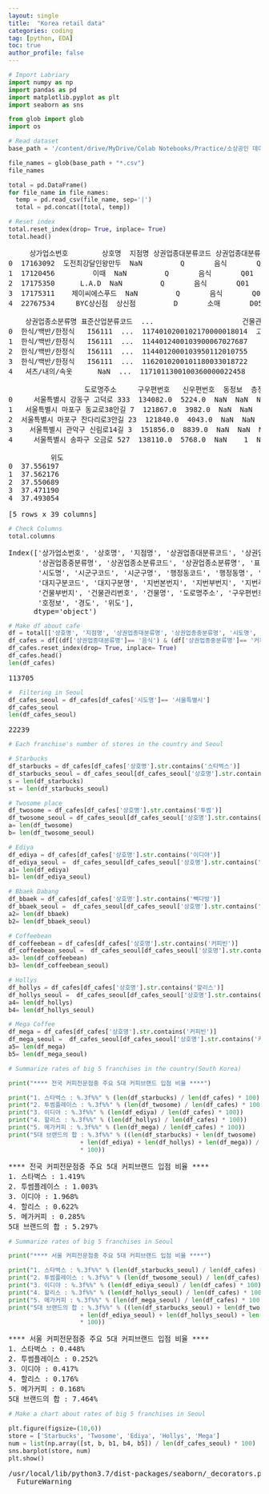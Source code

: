 ```yaml
---
layout: single
title:  "Korea retail data"
categories: coding
tag: [python, EDA]
toc: true
author_profile: false
---
```


<head>
  <style>
    table.dataframe {
      white-space: normal;
      width: 100%;
      height: 240px;
      display: block;
      overflow: auto;
      font-family: Arial, sans-serif;
      font-size: 0.9rem;
      line-height: 20px;
      text-align: center;
      border: 0px !important;
    }

    table.dataframe th {
      text-align: center;
      font-weight: bold;
      padding: 8px;
    }

    table.dataframe td {
      text-align: center;
      padding: 8px;
    }

    table.dataframe tr:hover {
      background: #b8d1f3; 
    }

    .output_prompt {
      overflow: auto;
      font-size: 0.9rem;
      line-height: 1.45;
      border-radius: 0.3rem;
      -webkit-overflow-scrolling: touch;
      padding: 0.8rem;
      margin-top: 0;
      margin-bottom: 15px;
      font: 1rem Consolas, "Liberation Mono", Menlo, Courier, monospace;
      color: $code-text-color;
      border: solid 1px $border-color;
      border-radius: 0.3rem;
      word-break: normal;
      white-space: pre;
    }

  .dataframe tbody tr th:only-of-type {
      vertical-align: middle;
  }

  .dataframe tbody tr th {
      vertical-align: top;
  }

  .dataframe thead th {
      text-align: center !important;
      padding: 8px;
  }

  .page__content p {
      margin: 0 0 0px !important;
  }

  .page__content p > strong {
    font-size: 0.8rem !important;
  }

  </style>
</head>



```python
# Import Labriary
import numpy as np
import pandas as pd
import matplotlib.pyplot as plt
import seaborn as sns

from glob import glob
import os
```


```python
# Read dataset
base_path = '/content/drive/MyDrive/Colab Notebooks/Practice/소상공인 데이터 분석/소상공인시장진흥공단_상가(상권)정보_20201231/'

file_names = glob(base_path + "*.csv")
file_names

total = pd.DataFrame()
for file_name in file_names:
  temp = pd.read_csv(file_name, sep='|')
  total = pd.concat([total, temp])
```


```python
# Reset index
total.reset_index(drop= True, inplace= True)
total.head()
```

<pre>
     상가업소번호        상호명  지점명 상권업종대분류코드 상권업종대분류명 상권업종중분류코드 상권업종중분류명 상권업종소분류코드  \
0  17163092  도전최강달인왕만두  NaN         Q       음식       Q01       한식    Q01A01   
1  17120456         이때  NaN         Q       음식       Q01       한식    Q01A01   
2  17175350      L.A.D  NaN         Q       음식       Q01       한식    Q01A01   
3  17175311    제이씨에스푸드  NaN         Q       음식       Q01       한식    Q01A01   
4  22767534     BYC상신점  상신점         D       소매       D05     의복의류    D05A07   

    상권업종소분류명 표준산업분류코드  ...                     건물관리번호     건물명  \
0  한식/백반/한정식   I56111  ...  1174010200102170000018014  고덕그라시움   
1  한식/백반/한정식   I56111  ...  1144012400103900067027687     NaN   
2  한식/백반/한정식   I56111  ...  1144012000103950112010755     NaN   
3  한식/백반/한정식   I56111  ...  1162010200101180033018722     NaN   
4   셔츠/내의/속옷      NaN  ...  1171011300100360000022458    성암빌딩   

                  도로명주소     구우편번호   신우편번호  동정보  층정보  호정보          경도  \
0     서울특별시 강동구 고덕로 333  134082.0  5224.0  NaN  NaN  NaN  127.159471   
1   서울특별시 마포구 동교로38안길 7  121867.0  3982.0  NaN  NaN  NaN  126.924660   
2  서울특별시 마포구 잔다리로3안길 23  121840.0  4043.0  NaN  NaN  NaN  126.919845   
3    서울특별시 관악구 신림로14길 3  151856.0  8839.0  NaN  NaN  NaN  126.937790   
4     서울특별시 송파구 오금로 527  138110.0  5768.0  NaN    1  NaN  127.147321   

          위도  
0  37.556197  
1  37.562176  
2  37.550689  
3  37.471190  
4  37.493054  

[5 rows x 39 columns]
</pre>

```python
# Check Columns
total.columns
```

<pre>
Index(['상가업소번호', '상호명', '지점명', '상권업종대분류코드', '상권업종대분류명', '상권업종중분류코드',
       '상권업종중분류명', '상권업종소분류코드', '상권업종소분류명', '표준산업분류코드', '표준산업분류명', '시도코드',
       '시도명', '시군구코드', '시군구명', '행정동코드', '행정동명', '법정동코드', '법정동명', '지번코드',
       '대지구분코드', '대지구분명', '지번본번지', '지번부번지', '지번주소', '도로명코드', '도로명', '건물본번지',
       '건물부번지', '건물관리번호', '건물명', '도로명주소', '구우편번호', '신우편번호', '동정보', '층정보',
       '호정보', '경도', '위도'],
      dtype='object')
</pre>

```python
# Make df about cafe
df = total[['상호명', '지점명', '상권업종대분류명', '상권업종중분류명', '시도명', '시군구명', '행정동명', '위도', '경도']]
df_cafes = df[(df['상권업종대분류명']== '음식') & (df['상권업종중분류명']== '커피점/카페')]
df_cafes.reset_index(drop= True, inplace= True)
df_cafes.head()
len(df_cafes)
```

<pre>
113705
</pre>

```python
#  Filtering in Seoul
df_cafes_seoul = df_cafes[df_cafes['시도명']== '서울특별시']
df_cafes_seoul
len(df_cafes_seoul)
```

<pre>
22239
</pre>

```python
# Each franchise's number of stores in the country and Seoul

# Starbucks
df_starbucks = df_cafes[df_cafes['상호명'].str.contains('스타벅스')]
df_starbucks_seoul = df_cafes_seoul[df_cafes_seoul['상호명'].str.contains('스타벅스')]
s = len(df_starbucks)
st = len(df_starbucks_seoul)

# Twosome place
df_twosome = df_cafes[df_cafes['상호명'].str.contains('투썸')]
df_twosome_seoul = df_cafes_seoul[df_cafes_seoul['상호명'].str.contains('투썸')]
a= len(df_twosome)
b= len(df_twosome_seoul)

# Ediya
df_ediya = df_cafes[df_cafes['상호명'].str.contains('이디야')]
df_ediya_seoul =  df_cafes_seoul[df_cafes_seoul['상호명'].str.contains('이디야')]
a1= len(df_ediya)
b1= len(df_ediya_seoul)

# Bbaek Dabang
df_bbaek = df_cafes[df_cafes['상호명'].str.contains('빽다방')]
df_bbaek_seoul =  df_cafes_seoul[df_cafes_seoul['상호명'].str.contains('빽다방')]
a2= len(df_bbaek)
b2= len(df_bbaek_seoul)

# Coffeebean
df_coffeebean = df_cafes[df_cafes['상호명'].str.contains('커피빈')]
df_coffeebean_seoul =  df_cafes_seoul[df_cafes_seoul['상호명'].str.contains('커피빈')]
a3= len(df_coffeebean)
b3= len(df_coffeebean_seoul)

# Hollys
df_hollys = df_cafes[df_cafes['상호명'].str.contains('할리스')]
df_hollys_seoul =  df_cafes_seoul[df_cafes_seoul['상호명'].str.contains('할리스')]
a4= len(df_hollys)
b4= len(df_hollys_seoul)

# Mega Coffee
df_mega = df_cafes[df_cafes['상호명'].str.contains('커피빈')]
df_mega_seoul =  df_cafes_seoul[df_cafes_seoul['상호명'].str.contains('커피빈')]
a5= len(df_mega)
b5= len(df_mega_seoul)
```


```python
# Summarize rates of big 5 franchises in the country(South Korea)

print("**** 전국 커피전문점중 주요 5대 커피브랜드 입점 비율 ****")

print("1. 스타벅스 : %.3f%%" % (len(df_starbucks) / len(df_cafes) * 100))
print("2. 투썸플레이스 : %.3f%%" % (len(df_twosome) / len(df_cafes) * 100))
print("3. 이디야 : %.3f%%" % (len(df_ediya) / len(df_cafes) * 100))
print("4. 할리스 : %.3f%%" % (len(df_hollys) / len(df_cafes) * 100))
print("5. 메가커피 : %.3f%%" % (len(df_mega) / len(df_cafes) * 100))
print("5대 브랜드의 합 : %.3f%%" % ((len(df_starbucks) + len(df_twosome)
                    + len(df_ediya) + len(df_hollys) + len(df_mega)) / len(df_cafes)
                    * 100))
```

<pre>
**** 전국 커피전문점중 주요 5대 커피브랜드 입점 비율 ****
1. 스타벅스 : 1.419%
2. 투썸플레이스 : 1.003%
3. 이디야 : 1.968%
4. 할리스 : 0.622%
5. 메가커피 : 0.285%
5대 브랜드의 합 : 5.297%
</pre>

```python
# Summarize rates of big 5 franchises in Seoul

print("**** 서울 커피전문점중 주요 5대 커피브랜드 입점 비율 ****")

print("1. 스타벅스 : %.3f%%" % (len(df_starbucks_seoul) / len(df_cafes) * 100))
print("2. 투썸플레이스 : %.3f%%" % (len(df_twosome_seoul) / len(df_cafes) * 100))
print("3. 이디야 : %.3f%%" % (len(df_ediya_seoul) / len(df_cafes) * 100))
print("4. 할리스 : %.3f%%" % (len(df_hollys_seoul) / len(df_cafes) * 100))
print("5. 메가커피 : %.3f%%" % (len(df_mega_seoul) / len(df_cafes) * 100))
print("5대 브랜드의 합 : %.3f%%" % ((len(df_starbucks_seoul) + len(df_twosome_seoul)
                    + len(df_ediya_seoul) + len(df_hollys_seoul) + len(df_mega_seoul)) / len(df_cafes_seoul)
                    * 100))
```

<pre>
**** 서울 커피전문점중 주요 5대 커피브랜드 입점 비율 ****
1. 스타벅스 : 0.448%
2. 투썸플레이스 : 0.252%
3. 이디야 : 0.417%
4. 할리스 : 0.176%
5. 메가커피 : 0.168%
5대 브랜드의 합 : 7.464%
</pre>

```python
# Make a chart about rates of big 5 franchises in Seoul

plt.figure(figsize=(10,6))
store = ['Starbucks', 'Twosome', 'Ediya', 'Hollys', 'Mega']
num = list(np.array([st, b, b1, b4, b5]) / len(df_cafes_seoul) * 100)
sns.barplot(store, num)
plt.show()
```

<pre>
/usr/local/lib/python3.7/dist-packages/seaborn/_decorators.py:43: FutureWarning: Pass the following variables as keyword args: x, y. From version 0.12, the only valid positional argument will be `data`, and passing other arguments without an explicit keyword will result in an error or misinterpretation.
  FutureWarning
</pre>
<pre>
<Figure size 720x432 with 1 Axes>
</pre>